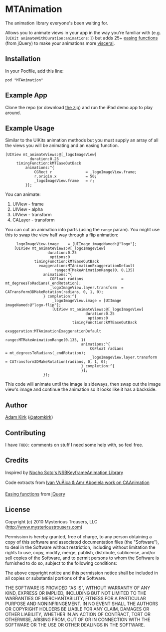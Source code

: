 MTAnimation
===========

The animation library everyone's been waiting for.

Allows you to animate views in your app in the way you're familiar with (e.g. `[UIKit animateWithDuration:animations:]`) but adds 25+ [easing functions](http://easings.net/) (from jQuery) to make your animations more [visceral](http://mysterioustrousers.com/news/2013/3/25/visceral-apps-and-you).


## Installation

In your Podfile, add this line:

    pod "MTAnimation"

## Example App

Clone the repo (or download [the zip](https://github.com/mysterioustrousers/MTAnimation/archive/master.zip)) and run the iPad demo app to play around.

## Example Usage

Similar to the UIKits animation methods but you must supply an array of all the views you will be animating and an easing function.

    [UIView mt_animateViews:@[_logoImageView]
               duration:0.25
         timingFunction:kMTEaseOutBack
             animations:^{
                 CGRect r               = _logoImageView.frame;
                 r.origin.x             = 50;
                 _logoImageView.frame   = r;
             }];

You can animate:

1. UIView - frame
2. UIView - alpha
3. UIView - transform
4. CALayer - transform

You can cut an animation into parts (using the `range` param). You might use this to swap the view half way through a flip animation:

        _logoImageView.image    = [UIImage imageNamed:@"logo"];
        [UIView mt_animateViews:@[_logoImageView]
                       duration:0.25
                        options:0
                 timingFunction:kMTEaseOutBack
                   exaggeration:MTAnimationExaggerationDefault
                          range:MTMakeAnimationRange(0, 0.135)
                     animations:^{
                        CGFloat radians                 = mt_degreesToRadians(_endRotation);
                        _logoImageView.layer.transform  = CATransform3DMakeRotation(radians, 0, 1, 0);
                     } completion:^{
                         _logoImageView.image = [UIImage imageNamed:@"logo-flip"];
                         [UIView mt_animateViews:@[_logoImageView]
                                        duration:0.25
                                         options:0
                                  timingFunction:kMTEaseOutBack
                                    exaggeration:MTAnimationExaggerationDefault
                                           range:MTMakeAnimationRange(0.135, 1)
                                      animations:^{
                                          CGFloat radians                 = mt_degreesToRadians(_endRotation);
                                          _logoImageView.layer.transform  = CATransform3DMakeRotation(radians, 0, 1, 0);
                                      } completion:^{
                                      }];
                     }];

This code will animate until the image is sideways, then swap out the image view's image and continue the animation so it looks like it has a backside.

## Author

[Adam Kirk](https://github.com/atomkirk) ([@atomkirk](https://twitter.com/atomkirk))

## Contributing

I have `TODO:` comments on stuff I need some help with, so feel free.

## Credits

Inspired by [Nocho Soto's NSBKeyframeAnimation Library](https://github.com/NachoSoto/NSBKeyframeAnimation)

Code extracts from [Ivan VuÄica & Amr Aboelela work on CAAnimation](http://svn.gna.org/svn/gnustep/libs/quartzcore/trunk/Source/CAAnimation.m)

[Easing functions](http://easings.net/) from [jQuery](http://gsgd.co.uk/sandbox/jquery/easing/jquery.easing.1.3.js)

## License

Copyright (c) 2010 Mysterious Trousers, LLC (http://www.mysterioustrousers.com)

Permission is hereby granted, free of charge, to any person obtaining a copy
of this software and associated documentation files (the "Software"), to deal
in the Software without restriction, including without limitation the rights
to use, copy, modify, merge, publish, distribute, sublicense, and/or sell
copies of the Software, and to permit persons to whom the Software is
furnished to do so, subject to the following conditions:

The above copyright notice and this permission notice shall be included in
all copies or substantial portions of the Software.

THE SOFTWARE IS PROVIDED "AS IS", WITHOUT WARRANTY OF ANY KIND, EXPRESS OR
IMPLIED, INCLUDING BUT NOT LIMITED TO THE WARRANTIES OF MERCHANTABILITY,
FITNESS FOR A PARTICULAR PURPOSE AND NONINFRINGEMENT. IN NO EVENT SHALL THE
AUTHORS OR COPYRIGHT HOLDERS BE LIABLE FOR ANY CLAIM, DAMAGES OR OTHER
LIABILITY, WHETHER IN AN ACTION OF CONTRACT, TORT OR OTHERWISE, ARISING FROM,
OUT OF OR IN CONNECTION WITH THE SOFTWARE OR THE USE OR OTHER DEALINGS IN
THE SOFTWARE.
